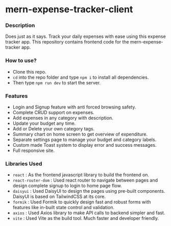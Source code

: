 # mern-expense-tracker-client

### Description

Does just as it says. Track your daily expenses with ease using this expense tracker app. This repository contains frontend code for the mern-expense-tracker app. 

### How to use?

-   Clone this repo.
-   `cd` into the repo folder and type `npm i` to install all dependencies.
-   Then type `npm run dev` to start the server.

### Features

-   Login and Signup feature with anti forced browsing safety.
-   Complete CRUD support on expenses.
-   Add expenses in any category with description.
-   Update your budget any time.
-   Add or Delete your own category tags.
-   Summary chart on home screen to get overview of expenditure.
-   Separate settings page to manage your budget and category labels.
-   Custom made Toast system to display error and success messages.
-   Full responsive site.

### Libraries Used

-   `react` : As the frontend javascript library to build the frontend on.
-   `react-router-dom` : Used react router to navigate between pages and design complete signup to login to home page flow.
-   `daisyui` : Used DaisyUI to design the pages using pre-built components. DaisyUI is based on TailwindCSS at its core.
-   `formik` : Used Formik to quickly design fast and robust forms with features like in-built state control and validation.
-   `axios` : Used Axios library to make API calls to backend simpler and fast.
-   `vite` : Used Vite as the build tool. Much faster and developer friendly.

